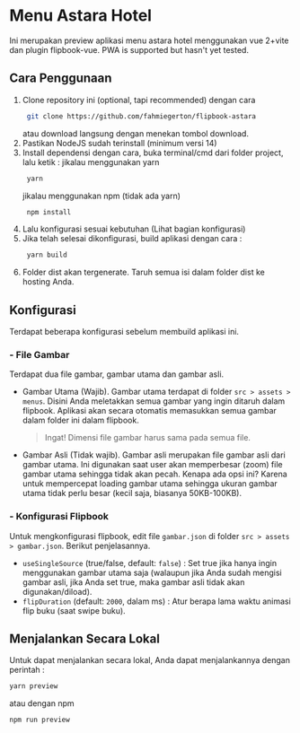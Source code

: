 # Menu Astara Hotel

Ini merupakan preview aplikasi menu astara hotel menggunakan vue 2+vite dan plugin flipbook-vue. PWA is supported but hasn't yet tested.

## Cara Penggunaan
1. Clone repository ini (optional, tapi recommended) dengan cara
   ```bash
	git clone https://github.com/fahmiegerton/flipbook-astara
	```
   atau download langsung dengan menekan tombol download.
2. Pastikan NodeJS sudah terinstall (minimum versi 14)
3. Install dependensi dengan cara, buka terminal/cmd dari folder project, lalu ketik :
   jikalau menggunakan yarn
   ```bash
	yarn
	```
   jikalau menggunakan npm (tidak ada yarn)
   ```bash
	npm install
	```
4. Lalu konfigurasi sesuai kebutuhan (Lihat bagian konfigurasi)
5. Jika telah selesai dikonfigurasi, build aplikasi dengan cara :
   ```bash
	yarn build
	```
6. Folder dist akan tergenerate. Taruh semua isi dalam folder dist ke hosting Anda.


## Konfigurasi
Terdapat beberapa konfigurasi sebelum membuild aplikasi ini.

### - File Gambar
Terdapat dua file gambar, gambar utama dan gambar asli. 
- Gambar Utama (Wajib).
  Gambar utama terdapat di folder `src > assets > menus`. Disini Anda meletakkan semua gambar yang ingin ditaruh dalam flipbook. Aplikasi akan secara otomatis memasukkan semua gambar dalam folder ini dalam flipbook.
   > Ingat! Dimensi file gambar harus sama pada semua file.

- Gambar Asli (Tidak wajib).
  Gambar asli merupakan file gambar asli dari gambar utama. Ini digunakan saat user akan memperbesar (zoom) file gambar utama sehingga tidak akan pecah. Kenapa ada opsi ini? Karena untuk mempercepat loading gambar utama sehingga ukuran gambar utama tidak perlu besar (kecil saja, biasanya 50KB-100KB).

### - Konfigurasi Flipbook
Untuk mengkonfigurasi flipbook, edit file `gambar.json` di folder `src > assets > gambar.json`. Berikut penjelasannya.

- `useSingleSource` (true/false, default: `false`) : Set true jika hanya ingin menggunakan gambar utama saja (walaupun jika Anda sudah mengisi gambar asli, jika Anda set true, maka gambar asli tidak akan digunakan/diload).
- `flipDuration` (default: `2000`, dalam ms) : Atur berapa lama waktu animasi flip buku (saat swipe buku).


## Menjalankan Secara Lokal
Untuk dapat menjalankan secara lokal, Anda dapat menjalankannya dengan perintah :
```bash
yarn preview
```

atau dengan npm
```bash
npm run preview
```